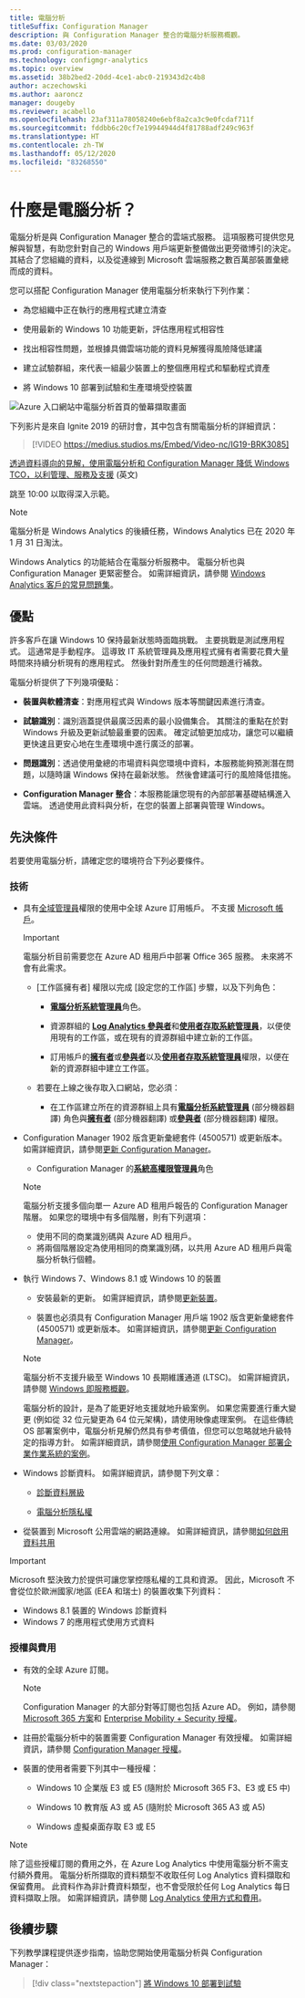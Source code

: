 ```yaml
---
title: 電腦分析
titleSuffix: Configuration Manager
description: 與 Configuration Manager 整合的電腦分析服務概觀。
ms.date: 03/03/2020
ms.prod: configuration-manager
ms.technology: configmgr-analytics
ms.topic: overview
ms.assetid: 38b2bed2-20dd-4ce1-abc0-219343d2c4b8
author: aczechowski
ms.author: aaroncz
manager: dougeby
ms.reviewer: acabello
ms.openlocfilehash: 23af311a78058240e6ebf8a2ca3c9e0fcdaf711f
ms.sourcegitcommit: fddbb6c20cf7e19944944d4f81788adf249c963f
ms.translationtype: HT
ms.contentlocale: zh-TW
ms.lasthandoff: 05/12/2020
ms.locfileid: "83268550"
---
```

# <a name="what-is-desktop-analytics"></a>什麼是電腦分析？

電腦分析是與 Configuration Manager 整合的雲端式服務。 這項服務可提供您見解與智慧，有助您針對自己的 Windows 用戶端更新整備做出更旁徵博引的決定。 其結合了您組織的資料，以及從連線到 Microsoft 雲端服務之數百萬部裝置彙總而成的資料。

您可以搭配 Configuration Manager 使用電腦分析來執行下列作業：  

- 為您組織中正在執行的應用程式建立清查  

- 使用最新的 Windows 10 功能更新，評估應用程式相容性  

- 找出相容性問題，並根據具備雲端功能的資料見解獲得風險降低建議  

- 建立試驗群組，來代表一組最少裝置上的整個應用程式和驅動程式資產  

- 將 Windows 10 部署到試驗和生產環境受控裝置  

![Azure 入口網站中電腦分析首頁的螢幕擷取畫面](media/portal-home.png)

下列影片是來自 Ignite 2019 的研討會，其中包含有關電腦分析的詳細資訊：

> [!VIDEO https://medius.studios.ms/Embed/Video-nc/IG19-BRK3085]

[透過資料導向的見解，使用電腦分析和 Configuration Manager 降低 Windows TCO，以利管理、服務及支援](https://myignite.techcommunity.microsoft.com/sessions/81689?source=sessions) (英文)

跳至 10:00 以取得深入示範。

> [!Note]  
> 電腦分析是 Windows Analytics 的後續任務，Windows Analytics 已在 2020 年 1 月 31 日淘汰。
>
> Windows Analytics 的功能結合在電腦分析服務中。 電腦分析也與 Configuration Manager 更緊密整合。 如需詳細資訊，請參閱 [Windows Analytics 客戶的常見問題集](faq.md#existing-windows-analytics-customers)。

## <a name="benefits"></a>優點

許多客戶在讓 Windows 10 保持最新狀態時面臨挑戰。 主要挑戰是測試應用程式。 這通常是手動程序。 這導致 IT 系統管理員及應用程式擁有者需要花費大量時間來持續分析現有的應用程式。 然後針對所產生的任何問題進行補救。

電腦分析提供了下列幾項優點：

- **裝置與軟體清查**：對應用程式與 Windows 版本等關鍵因素進行清查。  

- **試驗識別**：識別涵蓋提供最廣泛因素的最小設備集合。 其關注的重點在於對 Windows 升級及更新試驗最重要的因素。 確定試驗更加成功，讓您可以繼續更快速且更安心地在生產環境中進行廣泛的部署。  

- **問題識別**：透過使用彙總的市場資料與您環境中資料，本服務能夠預測潛在問題，以隨時讓 Windows 保持在最新狀態。 然後會建議可行的風險降低措施。  

- **Configuration Manager 整合**：本服務能讓您現有的內部部署基礎結構進入雲端。 透過使用此資料與分析，在您的裝置上部署與管理 Windows。  

## <a name="prerequisites"></a>先決條件

若要使用電腦分析，請確定您的環境符合下列必要條件。

### <a name="technical"></a>技術

- 具有[全域管理員](/azure/active-directory/users-groups-roles/directory-assign-admin-roles#company-administrator-permissions)權限的使用中全球 Azure 訂用帳戶。 不支援 [Microsoft 帳戶](https://docs.microsoft.com/windows/security/identity-protection/access-control/microsoft-accounts)。  

    > [!Important]  
    > 電腦分析目前需要您在 Azure AD 租用戶中部署 Office 365 服務。 未來將不會有此需求。

    - [工作區擁有者]  權限以完成 [設定您的工作區]  步驟，以及下列角色：  

      - [**電腦分析系統管理員**](https://docs.microsoft.com/azure/active-directory/users-groups-roles/directory-assign-admin-roles#desktop-analytics-administrator-permissions)角色。

      - 資源群組的 [**Log Analytics 參與者**](https://docs.microsoft.com/azure/role-based-access-control/built-in-roles#log-analytics-contributor)和[**使用者存取系統管理員**](https://docs.microsoft.com/azure/role-based-access-control/built-in-roles#user-access-administrator)，以便使用現有的工作區，或在現有的資源群組中建立新的工作區。

      - 訂用帳戶的[**擁有者**](https://docs.microsoft.com/azure/role-based-access-control/built-in-roles#owner)或[**參與者**](https://docs.microsoft.com/azure/role-based-access-control/built-in-roles#contributor)以及[**使用者存取系統管理員**](https://docs.microsoft.com/azure/role-based-access-control/built-in-roles#user-access-administrator)權限，以便在新的資源群組中建立工作區。  

    - 若要在上線之後存取入口網站，您必須：

      - 在工作區建立所在的資源群組上具有[**電腦分析系統管理員**](https://docs.microsoft.com/azure/active-directory/users-groups-roles/directory-assign-admin-roles#desktop-analytics-administrator-permissions) \(部分機器翻譯\) 角色與[**擁有者**](https://docs.microsoft.com/azure/role-based-access-control/built-in-roles#owner) \(部分機器翻譯\) 或[**參與者**](https://docs.microsoft.com/azure/role-based-access-control/built-in-roles#contributor) \(部分機器翻譯\) 權限。

- Configuration Manager 1902 版含更新彙總套件 (4500571) 或更新版本。 如需詳細資訊，請參閱[更新 Configuration Manager](connect-configmgr.md#bkmk_hotfix)。  

    - Configuration Manager 的[**系統高權限管理員**](../core/understand/fundamentals-of-role-based-administration.md#bkmk_Planroles)角色  

    > [!NOTE]
    > 電腦分析支援多個向單一 Azure AD 租用戶報告的 Configuration Manager 階層。<!-- 4814075 --> 如果您的環境中有多個階層，則有下列選項：
    >
    > - 使用不同的商業識別碼與 Azure AD 租用戶。
    > - 將兩個階層設定為使用相同的商業識別碼，以共用 Azure AD 租用戶與電腦分析執行個體。

- 執行 Windows 7、Windows 8.1 或 Windows 10 的裝置  

    - 安裝最新的更新。 如需詳細資訊，請參閱[更新裝置](enroll-devices.md#update-devices)。  

    - 裝置也必須具有 Configuration Manager 用戶端 1902 版含更新彙總套件 (4500571) 或更新版本。 如需詳細資訊，請參閱[更新 Configuration Manager](connect-configmgr.md#bkmk_hotfix)。  

    > [!Note]  
    > 電腦分析不支援升級至 Windows 10 長期維護通道 (LTSC)。 如需詳細資訊，請參閱 [Windows 即服務概觀](https://docs.microsoft.com/windows/deployment/update/waas-overview#long-term-servicing-channel)。
    >
    > 電腦分析的設計，是為了能更好地支援就地升級案例。 如果您需要進行重大變更 (例如從 32 位元變更為 64 位元架構)，請使用映像處理案例。 在這些傳統 OS 部署案例中，電腦分析見解仍然具有參考價值，但您可以忽略就地升級特定的指導方針。 如需詳細資訊，請參閱[使用 Configuration Manager 部署企業作業系統的案例](../osd/deploy-use/scenarios-to-deploy-enterprise-operating-systems.md)。

- Windows 診斷資料。 如需詳細資訊，請參閱下列文章：  

    - [診斷資料層級](enable-data-sharing.md#diagnostic-data-levels)  

    - [電腦分析隱私權](privacy.md)  

- 從裝置到 Microsoft 公用雲端的網路連線。 如需詳細資訊，請參閱[如何啟用資料共用](enable-data-sharing.md)  

> [!Important]
> Microsoft 堅決致力於提供可讓您掌控隱私權的工具和資源。 因此，Microsoft 不會從位於歐洲國家/地區 (EEA 和瑞士) 的裝置收集下列資料：
>
> - Windows 8.1 裝置的 Windows 診斷資料
> - Windows 7 的應用程式使用方式資料

### <a name="licensing-and-costs"></a>授權與費用

- 有效的全球 Azure 訂閱。

    > [!NOTE]
    > Configuration Manager 的大部分對等訂閱也包括 Azure AD。 例如，請參閱 [Microsoft 365 方案](https://www.microsoft.com/microsoft-365/compare-all-microsoft-365-plans)和 [Enterprise Mobility + Security 授權](https://www.microsoft.com/licensing/product-licensing/enterprise-mobility-security)。

- 註冊於電腦分析中的裝置需要 Configuration Manager 有效授權。 如需詳細資訊，請參閱 [Configuration Manager 授權](../core/understand/product-and-licensing-faq.md)。

- 裝置的使用者需要下列其中一種授權：

  - Windows 10 企業版 E3 或 E5 (隨附於 Microsoft 365 F3、E3 或 E5 中)

  - Windows 10 教育版 A3 或 A5 (隨附於 Microsoft 365 A3 或 A5)

  - Windows 虛擬桌面存取 E3 或 E5  

> [!NOTE]
> 除了這些授權訂閱的費用之外，在 Azure Log Analytics 中使用電腦分析不需支付額外費用。 電腦分析所擷取的資料類型不收取任何 Log Analytics 資料擷取和保留費用。 此資料作為非計費資料類型，也不會受限於任何 Log Analytics 每日資料擷取上限。 如需詳細資訊，請參閱 [Log Analytics 使用方式和費用](https://docs.microsoft.com/azure/azure-monitor/platform/manage-cost-storage)。

## <a name="next-steps"></a>後續步驟

下列教學課程提供逐步指南，協助您開始使用電腦分析與 Configuration Manager：
  
> [!div class="nextstepaction"]
> [將 Windows 10 部署到試驗](tutorial-windows10.md)
